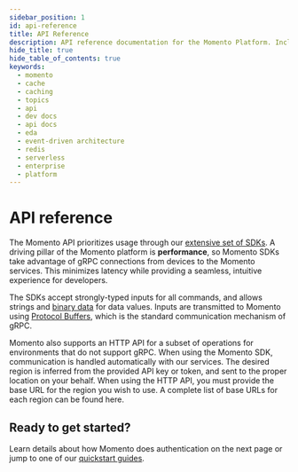 ```yaml
---
sidebar_position: 1
id: api-reference
title: API Reference
description: API reference documentation for the Momento Platform. Includes specifications, examples, and code snippets for all Momento SDK clients.
hide_title: true
hide_table_of_contents: true
keywords:
  - momento
  - cache
  - caching
  - topics
  - api
  - dev docs
  - api docs
  - eda
  - event-driven architecture
  - redis
  - serverless
  - enterprise
  - platform
---
```


# API reference

The Momento API prioritizes usage through our [extensive set of SDKs](/platform/sdks). A driving pillar of the Momento platform is **performance**, so Momento SDKs take advantage of gRPC connections from devices to the Momento services. This minimizes latency while providing a seamless, intuitive experience for developers.

The SDKs accept strongly-typed inputs for all commands, and allows strings and [binary data](https://en.wikipedia.org/wiki/Binary_data) for data values. Inputs are transmitted to Momento using [Protocol Buffers](https://en.wikipedia.org/wiki/Protocol_Buffers), which is the standard communication mechanism of gRPC.

Momento also supports an HTTP API for a subset of operations for environments that do not support gRPC. When using the Momento SDK, communication is handled automatically with our services. The desired region is inferred from the provided API key or token, and sent to the proper location on your behalf. When using the HTTP API, you must provide the base URL for the region you wish to use. A complete list of base URLs for each region can be found here.

## Ready to get started?

Learn details about how Momento does authentication on the next page or jump to one of our [quickstart guides](/cache/how-to/rate-limiter).
